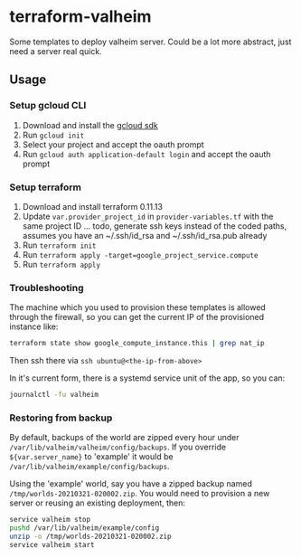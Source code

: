 # terraform-valheim

Some templates to deploy valheim server. Could be a lot more abstract, just need a server real quick.

## Usage

### Setup gcloud CLI

1. Download and install the [gcloud sdk](https://cloud.google.com/sdk/docs/install)
2. Run `gcloud init`
3. Select your project and accept the oauth prompt
4. Run `gcloud auth application-default login` and accept the oauth prompt

### Setup terraform
1. Download and install terraform 0.11.13
2. Update `var.provider_project_id` in `provider-variables.tf` with the same project ID
... todo, generate ssh keys instead of the coded paths, assumes you have an ~/.ssh/id_rsa and ~/.ssh/id_rsa.pub already
3. Run `terraform init`
4. Run `terraform apply -target=google_project_service.compute`
5. Run `terraform apply`

### Troubleshooting

The machine which you used to provision these templates is allowed through the firewall, so you can get the current IP of the provisioned instance like:
```sh
terraform state show google_compute_instance.this | grep nat_ip
```

Then ssh there via `ssh ubuntu@<the-ip-from-above>`

In it's current form, there is a systemd service unit of the app, so you can:
```sh
journalctl -fu valheim
```

### Restoring from backup

By default, backups of the world are zipped every hour under `/var/lib/valheim/valheim/config/backups`. If you override `${var.server_name}` to 'example' it would be `/var/lib/valheim/example/config/backups`.

Using the 'example' world, say you have a zipped backup named `/tmp/worlds-20210321-020002.zip`. You would need to provision a new server or reusing an existing deployment, then:
```sh
service valheim stop
pushd /var/lib/valheim/example/config
unzip -o /tmp/worlds-20210321-020002.zip
service valheim start
```
